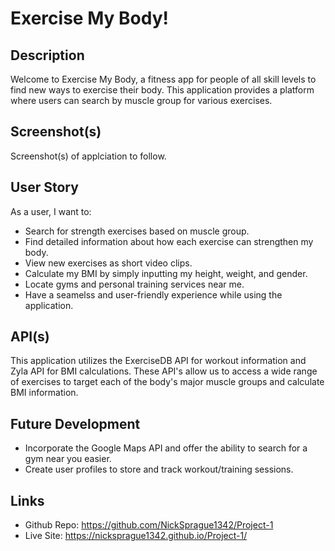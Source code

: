 # Exercise My Body!

## Description

Welcome to Exercise My Body, a fitness app for people of all skill levels to find new ways to exercise their body. This application provides a platform where users can search by muscle group for various exercises. 

## Screenshot(s)

Screenshot(s) of applciation to follow.


## User Story

As a user, I want to:

- Search for strength exercises based on muscle group. 
- Find detailed information about how each exercise can strengthen my body. 
- View new exercises as short video clips.
- Calculate my BMI by simply inputting my height, weight, and gender.
- Locate gyms and personal training services near me.
- Have a seamelss and user-friendly experience while using the application.

## API(s)

This application utilizes the ExerciseDB API for workout information and Zyla API for BMI calculations. These API's allow us to access a wide range of exercises to target each of the body's major muscle groups and calculate BMI information.

## Future Development

- Incorporate the Google Maps API and offer the ability to search for a gym near you easier. 
- Create user profiles to store and track workout/training sessions.

## Links

- Github Repo: https://github.com/NickSprague1342/Project-1
- Live Site: https://nicksprague1342.github.io/Project-1/

